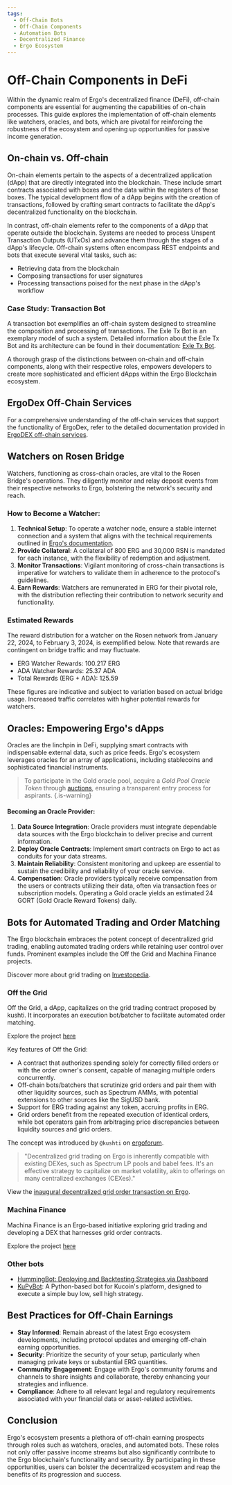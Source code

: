 ```yaml
---
tags:
  - Off-Chain Bots
  - Off-Chain Components
  - Automation Bots
  - Decentralized Finance
  - Ergo Ecosystem
---
```


# Off-Chain Components in DeFi

Within the dynamic realm of Ergo's decentralized finance (DeFi), off-chain components are essential for augmenting the capabilities of on-chain processes. This guide explores the implementation of off-chain elements like watchers, oracles, and bots, which are pivotal for reinforcing the robustness of the ecosystem and opening up opportunities for passive income generation.

## On-chain vs. Off-chain

On-chain elements pertain to the aspects of a decentralized application (dApp) that are directly integrated into the blockchain. These include smart contracts associated with boxes and the data within the registers of those boxes. The typical development flow of a dApp begins with the creation of transactions, followed by crafting smart contracts to facilitate the dApp's decentralized functionality on the blockchain.

In contrast, off-chain elements refer to the components of a dApp that operate outside the blockchain. Systems are needed to process Unspent Transaction Outputs (UTxOs) and advance them through the stages of a dApp's lifecycle. Off-chain systems often encompass REST endpoints and bots that execute several vital tasks, such as:

- Retrieving data from the blockchain
- Composing transactions for user signatures
- Processing transactions poised for the next phase in the dApp's workflow

### Case Study: Transaction Bot

A transaction bot exemplifies an off-chain system designed to streamline the composition and processing of transactions. The Exle Tx Bot is an exemplary model of such a system. Detailed information about the Exle Tx Bot and its architecture can be found in their documentation: [Exle Tx Bot](https://exlebot.com/docs).

A thorough grasp of the distinctions between on-chain and off-chain components, along with their respective roles, empowers developers to create more sophisticated and efficient dApps within the Ergo Blockchain ecosystem.

## ErgoDex Off-Chain Services

For a comprehensive understanding of the off-chain services that support the functionality of ErgoDex, refer to the detailed documentation provided in [ErgoDEX off-chain services](dex_bots.md).

## Watchers on Rosen Bridge

Watchers, functioning as cross-chain oracles, are vital to the Rosen Bridge's operations. They diligently monitor and relay deposit events from their respective networks to Ergo, bolstering the network's security and reach.

### How to Become a Watcher:

1. **Technical Setup**: To operate a watcher node, ensure a stable internet connection and a system that aligns with the technical requirements outlined in [Ergo's documentation](https://docs.ergoplatform.com/eco/rosen/rosen-watcher/).
2. **Provide Collateral**: A collateral of 800 ERG and 30,000 RSN is mandated for each instance, with the flexibility of redemption and adjustment.
3. **Monitor Transactions**: Vigilant monitoring of cross-chain transactions is imperative for watchers to validate them in adherence to the protocol's guidelines.
4. **Earn Rewards**: Watchers are remunerated in ERG for their pivotal role, with the distribution reflecting their contribution to network security and functionality.

### Estimated Rewards 
The reward distribution for a watcher on the Rosen network from January 22, 2024, to February 3, 2024, is exemplified below. Note that rewards are contingent on bridge traffic and may fluctuate.

- ERG Watcher Rewards:  100.217 ERG
- ADA Watcher Rewards:  25.37 ADA
- Total Rewards (ERG + ADA):  125.59

These figures are indicative and subject to variation based on actual bridge usage. Increased traffic correlates with higher potential rewards for watchers.

## Oracles: Empowering Ergo's dApps

Oracles are the linchpin in DeFi, supplying smart contracts with indispensable external data, such as price feeds. Ergo's ecosystem leverages oracles for an array of applications, including stablecoins and sophisticated financial instruments.

> To participate in the Gold oracle pool, acquire a *Gold Pool Oracle Token* through [auctions](https://ergoauctions.org/artwork/78263e5613557e129f075f0a241287e09c4204be76ad53d77d6e7feebcccb001), ensuring a transparent entry process for aspirants.
{.is-warning}

#### Becoming an Oracle Provider:

1. **Data Source Integration**: Oracle providers must integrate dependable data sources with the Ergo blockchain to deliver precise and current information.
2. **Deploy Oracle Contracts**: Implement smart contracts on Ergo to act as conduits for your data streams.
3. **Maintain Reliability**: Consistent monitoring and upkeep are essential to sustain the credibility and reliability of your oracle service.
4. **Compensation**: Oracle providers typically receive compensation from the users or contracts utilizing their data, often via transaction fees or subscription models. Operating a Gold oracle yields an estimated 24 GORT (Gold Oracle Reward Tokens) daily.

## Bots for Automated Trading and Order Matching

The Ergo blockchain embraces the potent concept of decentralized grid trading, enabling automated trading orders while retaining user control over funds. Prominent examples include the Off the Grid and Machina Finance projects.

Discover more about grid trading on [Investopedia](https://www.investopedia.com/terms/g/grid-trading.asp).

### Off the Grid

Off the Grid, a dApp, capitalizes on the grid trading contract proposed by kushti. It incorporates an execution bot/batcher to facilitate automated order matching.

Explore the project [here](https://github.com/Telefragged/off-the-grid/)

Key features of Off the Grid:

- A contract that authorizes spending solely for correctly filled orders or with the order owner's consent, capable of managing multiple orders concurrently.
- Off-chain bots/batchers that scrutinize grid orders and pair them with other liquidity sources, such as Spectrum AMMs, with potential extensions to other sources like the SigUSD bank.
- Support for ERG trading against any token, accruing profits in ERG.
- Grid orders benefit from the repeated execution of identical orders, while bot operators gain from arbitraging price discrepancies between liquidity sources and grid orders.

The concept was introduced by `@kushti` on [ergoforum](https://www.ergoforum.org/t/decentralized-grid-trading-on-ergo/).

> "Decentralized grid trading on Ergo is inherently compatible with existing DEXes, such as Spectrum LP pools and babel fees. It's an effective strategy to capitalize on market volatility, akin to offerings on many centralized exchanges (CEXes)."

View the [inaugural decentralized grid order transaction on Ergo](https://twitter.com/chepurnoy/status/1582657292834861057).

### Machina Finance

Machina Finance is an Ergo-based initiative exploring grid trading and developing a DEX that harnesses grid order contracts.

Explore the project [here](machina-finance.md)

### Other bots

- [HummingBot: Deploying and Backtesting Strategies via Dashboard](https://hummingbot.org/academy-content/using-dashboard-to-deploy-and-backtest-strategies/)
- [KuPyBot](https://github.com/FlyingPig69/KuPyBot): A Python-based bot for Kucoin's platform, designed to execute a simple buy low, sell high strategy.

## Best Practices for Off-Chain Earnings

- **Stay Informed**: Remain abreast of the latest Ergo ecosystem developments, including protocol updates and emerging off-chain earning opportunities.
- **Security**: Prioritize the security of your setup, particularly when managing private keys or substantial ERG quantities.
- **Community Engagement**: Engage with Ergo's community forums and channels to share insights and collaborate, thereby enhancing your strategies and influence.
- **Compliance**: Adhere to all relevant legal and regulatory requirements associated with your financial data or asset-related activities.

## Conclusion

Ergo's ecosystem presents a plethora of off-chain earning prospects through roles such as watchers, oracles, and automated bots. These roles not only offer passive income streams but also significantly contribute to the Ergo blockchain's functionality and security. By participating in these opportunities, users can bolster the decentralized ecosystem and reap the benefits of its progression and success.